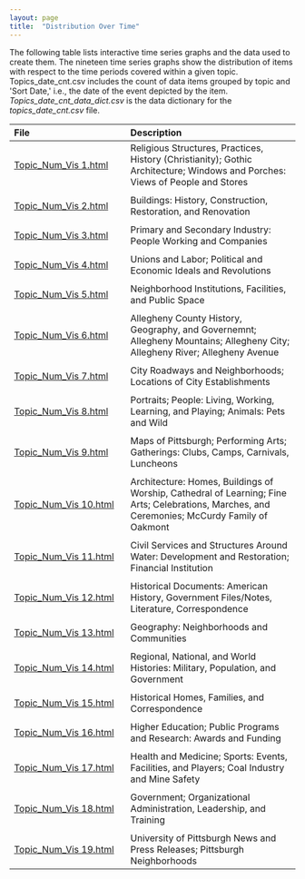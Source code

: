 ```yaml
---
layout: page
title:  "Distribution Over Time"
---
```


The following table lists interactive time series graphs and the data used to create them. The nineteen time series graphs show the distribution of items with respect to the 
time periods covered within a given topic. Topics_date_cnt.csv includes the count of data items grouped by topic and 'Sort Date,' i.e., the date of the event depicted by the 
item. <i>Topics_date_cnt_data_dict.csv</i> is the data dictionary for the <i>topics_date_cnt.csv</i> file.

| File                         | Description                                                                                                                                         |
|:-----------------------------|:----------------------------------------------------------------------------------------------------------------------------------------------|
| <a href="https://lisaover.github.io/DigitalHumanitiesTopicModeling/Graphs/Topic_Num_Vis 1.html" target="\_blank">Topic\_Num\_Vis&nbsp;1.html</a>&nbsp;&nbsp;                     | Religious Structures, Practices, History (Christianity); Gothic Architecture; Windows and Porches: Views of People and Stores                 |
| | |
| <a href="https://lisaover.github.io/DigitalHumanitiesTopicModeling/Graphs/Topic_Num_Vis 2.html" target="\_blank">Topic\_Num\_Vis 2.html</a>&nbsp;&nbsp;&nbsp;                      | Buildings: History, Construction, Restoration, and Renovation                                                                                 |
| | |
| <a href="https://lisaover.github.io/DigitalHumanitiesTopicModeling/Graphs/Topic_Num_Vis 3.html" target="\_blank">Topic\_Num\_Vis 3.html</a>&nbsp;&nbsp;&nbsp;                      | Primary and Secondary Industry: People Working and Companies                                                                                  |
| | |
| <a href="https://lisaover.github.io/DigitalHumanitiesTopicModeling/Graphs/Topic_Num_Vis 4.html" target="\_blank">Topic\_Num\_Vis 4.html</a>&nbsp;&nbsp;&nbsp;                      | Unions and Labor; Political and Economic Ideals and Revolutions                                                                               |
| | |
| <a href="https://lisaover.github.io/DigitalHumanitiesTopicModeling/Graphs/Topic_Num_Vis 5.html" target="\_blank">Topic\_Num\_Vis 5.html</a>&nbsp;&nbsp;&nbsp;                      | Neighborhood Institutions, Facilities, and Public Space                                                                                       |
| | |
| <a href="https://lisaover.github.io/DigitalHumanitiesTopicModeling/Graphs/Topic_Num_Vis 6.html" target="\_blank">Topic\_Num\_Vis 6.html</a>&nbsp;&nbsp;&nbsp;                      | Allegheny County History, Geography, and Governemnt; Allegheny Mountains; Allegheny City; Allegheny River; Allegheny Avenue                   |
| | |
| <a href="https://lisaover.github.io/DigitalHumanitiesTopicModeling/Graphs/Topic_Num_Vis 7.html" target="\_blank">Topic\_Num\_Vis 7.html</a>&nbsp;&nbsp;&nbsp;                      | City Roadways and Neighborhoods; Locations of City Establishments                                                                             |
| | |
| <a href="https://lisaover.github.io/DigitalHumanitiesTopicModeling/Graphs/Topic_Num_Vis 8.html" target="\_blank">Topic\_Num\_Vis 8.html</a>&nbsp;&nbsp;&nbsp;                      | Portraits; People: Living, Working, Learning, and Playing; Animals: Pets and Wild                                                             |
| | |
| <a href="https://lisaover.github.io/DigitalHumanitiesTopicModeling/Graphs/Topic_Num_Vis 9.html" target="\_blank">Topic\_Num\_Vis 9.html</a>&nbsp;&nbsp;&nbsp;                      | Maps of Pittsburgh; Performing Arts; Gatherings: Clubs, Camps, Carnivals, Luncheons                                                           |
| | |
| <a href="https://lisaover.github.io/DigitalHumanitiesTopicModeling/Graphs/Topic_Num_Vis 10.html" target="\_blank">Topic\_Num\_Vis&nbsp;10.html</a>&nbsp;&nbsp;&nbsp;                     | Architecture: Homes, Buildings of Worship, Cathedral of Learning; Fine Arts; Celebrations, Marches, and Ceremonies; McCurdy Family of Oakmont |
| | |
| <a href="https://lisaover.github.io/DigitalHumanitiesTopicModeling/Graphs/Topic_Num_Vis 11.html" target="\_blank">Topic\_Num\_Vis 11.html</a>&nbsp;&nbsp;&nbsp;                     | Civil Services and Structures Around Water: Development and Restoration; Financial Institution                                                |
| | |
| <a href="https://lisaover.github.io/DigitalHumanitiesTopicModeling/Graphs/Topic_Num_Vis 12.html" target="\_blank">Topic\_Num\_Vis 12.html</a>&nbsp;&nbsp;&nbsp;                     | Historical Documents: American History, Government Files/Notes, Literature, Correspondence                                                    |
| | |
| <a href="https://lisaover.github.io/DigitalHumanitiesTopicModeling/Graphs/Topic_Num_Vis 13.html" target="\_blank">Topic\_Num\_Vis 13.html</a>&nbsp;&nbsp;&nbsp;                     | Geography: Neighborhoods and Communities                                                                                                      |
| | |
| <a href="https://lisaover.github.io/DigitalHumanitiesTopicModeling/Graphs/Topic_Num_Vis 14.html" target="\_blank">Topic\_Num\_Vis 14.html</a>&nbsp;&nbsp;&nbsp;                     | Regional, National, and World Histories: Military, Population, and Government                                                                 |
| | |
| <a href="https://lisaover.github.io/DigitalHumanitiesTopicModeling/Graphs/Topic_Num_Vis 15.html" target="\_blank">Topic\_Num\_Vis 15.html</a>&nbsp;&nbsp;&nbsp;                     | Historical Homes, Families, and Correspondence                                                                                                |
| | |
| <a href="https://lisaover.github.io/DigitalHumanitiesTopicModeling/Graphs/Topic_Num_Vis 16.html" target="\_blank">Topic\_Num\_Vis 16.html</a>&nbsp;&nbsp;&nbsp;                     | Higher Education; Public Programs and Research: Awards and Funding                                                                            |
| | |
| <a href="https://lisaover.github.io/DigitalHumanitiesTopicModeling/Graphs/Topic_Num_Vis 17.html" target="\_blank">Topic\_Num\_Vis 17.html</a>&nbsp;&nbsp;&nbsp;                     | Health and Medicine; Sports: Events, Facilities, and Players; Coal Industry and Mine Safety                                                   |
| | |
| <a href="https://lisaover.github.io/DigitalHumanitiesTopicModeling/Graphs/Topic_Num_Vis 18.html" target="\_blank">Topic\_Num\_Vis 18.html</a>&nbsp;&nbsp;&nbsp;                     | Government; Organizational Administration, Leadership, and Training                                                                           |
| | |
| <a href="https://lisaover.github.io/DigitalHumanitiesTopicModeling/Graphs/Topic_Num_Vis 19.html" target="\_blank">Topic\_Num\_Vis 19.html</a>&nbsp;&nbsp;&nbsp;                    | University of Pittsburgh News and Press Releases; Pittsburgh Neighborhoods                                                                    |
